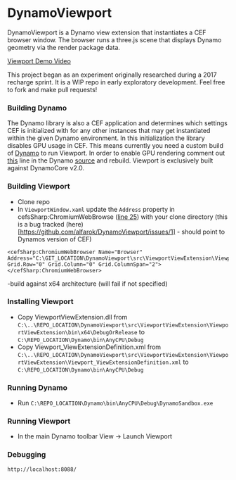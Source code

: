 # DynamoViewport
DynamoViewport is a Dynamo view extension that instantiates a CEF browser window. The browser runs a three.js scene that displays Dynamo geometry via the render package data.

[Viewport Demo Video](https://drive.google.com/open?id=1irry8GOvSZqlSht9lDSrmHmKUwnM_YEX)

This project began as an experiment originally researched during a 2017 recharge sprint.  It is a WIP repo in early exploratory development.  Feel free to fork and make pull requests!

### Building Dynamo
The Dynamo library is also a CEF application and determines which settings CEF is initialized with for any other instances that may get instantiated within the given Dynamo environment.  In this initialization the library disables GPU usage in CEF.  This means currently you need a custom build of [Dynamo](https://github.com/DynamoDS/Dynamo) to run Viewport. In order to enable GPU rendering comment out [this](https://github.com/DynamoDS/Dynamo/blob/master/src/LibraryViewExtension/Views/LibraryView.xaml.cs#L28) line in the Dynamo [source](https://github.com/DynamoDS/Dynamo) and rebuild.  Viewport is exclusively built against DynamoCore v2.0.

### Building Viewport
- Clone repo
- In `ViewportWindow.xaml` update the `Address` property in cefsSharp:ChromiumWebBrowse ([line 25](https://github.com/alfarok/DynamoViewport/blob/master/src/ViewportViewExtension/ViewportViewExtension/ViewportWindow.xaml#L25)) with your clone directory (this is a bug tracked (here)[https://github.com/alfarok/DynamoViewport/issues/1] - should point to Dynamos version of CEF)
```xaml
<cefSharp:ChromiumWebBrowser Name="Browser" Address="C:\GIT_LOCATION\DynamoViewport\src\ViewportViewExtension\ViewportViewExtension\Resources\index.html" Grid.Row="0" Grid.Column="0" Grid.ColumnSpan="2"></cefSharp:ChromiumWebBrowser>
```
-build against x64 architecture (will fail if not specified)

### Installing Viewport
- Copy ViewportViewExtension.dll from
`C:\..\REPO_LOCATION\DynamoViewport\src\ViewportViewExtension\ViewportViewExtension\bin\x64\DebugOrRelease`
to `C:\REPO_LOCATION\Dynamo\bin\AnyCPU\Debug`
- Copy Viewport_ViewExtensionDefinition.xml from `C:\..\REPO_LOCATION\DynamoViewport\src\ViewportViewExtension\ViewportViewExtension\Viewport_ViewExtensionDefinition.xml` to `C:\REPO_LOCATION\Dynamo\bin\AnyCPU\Debug`

### Running Dynamo
- Run
`C:\REPO_LOCATION\Dynamo\bin\AnyCPU\Debug\DynamoSandbox.exe`

### Running Viewport
- In the main Dynamo toolbar View -> Launch Viewport

### Debugging
`http://localhost:8088/`
